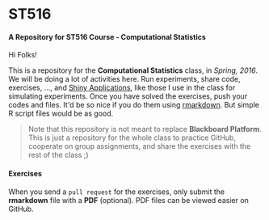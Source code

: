 # ST516
#### A Repository for ST516 Course - Computational Statistics

Hi Folks!

This is a repository for the **Computational Statistics** class, in *Spring, 2016*. We will be doing a lot of activities here. 
Run experiments, share code, exercises, ..., and [Shiny Applications](http://shiny.rstudio.com/), like those I use in the class for simulating experiments. 
Once you have solved the exercises, push your codes and files. It'd be so nice if you do them using 
[rmarkdown](http://rmarkdown.rstudio.com/). But simple R script files would be as good.


> Note that this repository is not meant to replace **Blackboard Platform**. This is just a repository for the whole class to 
practice GitHub, cooperate on group assignments, and share the exercises with the rest of the class ;) 

#### Exercises
When you send a `pull request` for the exercises, only submit the **rmarkdown** file with a **PDF** (optional). PDF files can be viewed easier on GitHub. 


